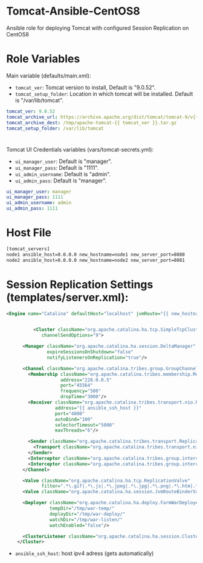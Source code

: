 # Tomcat-Ansible-CentOS8
Ansible role for deploying Tomcat with configured Session Replication on CentOS8

# 

# Role Variables
Main variable (defaults/main.xml):
- `tomcat_ver`: Tomcat version to install, Default is "9.0.52".
- `tomcat_setup_folder`: Location in which tomcat will be installed. Default is "/var/lib/tomcat".

```yaml
tomcat_ver: 9.0.52
tomcat_archive_url: https://archive.apache.org/dist/tomcat/tomcat-9/v{{ tomcat_ver }}/bin/apache-tomcat-{{ tomcat_ver }}.tar.gz
tomcat_archive_dest: /tmp/apache-tomcat-{{ tomcat_ver }}.tar.gz
tomcat_setup_folder: /var/lib/tomcat
```
#

Tomcat UI Credentials variables (vars/tomcat-secrets.yml):
- `ui_manager_user`: Default is "manager".
- `ui_manager_pass`: Default is "1111".
- `ui_admin_username`: Default is "admin".
- `ui_admin_pass`: Default is "manager".

```yaml
ui_manager_user: manager
ui_manager_pass: 1111
ui_admin_username: admin
ui_admin_pass: 1111
```
#

# Host File
```txt
[tomcat_servers]
node1 ansible_host=0.0.0.0 new_hostname=node1 new_server_port=8080
node2 ansible_host=0.0.0.0 new_hostname=node2 new_server_port=8081
```
# Session Replication Settings (templates/server.xml):
```xml
<Engine name="Catalina" defaultHost="localhost" jvmRoute="{{ new_hostname }}">


          <Cluster className="org.apache.catalina.ha.tcp.SimpleTcpCluster"
             channelSendOptions="9">

      <Manager className="org.apache.catalina.ha.session.DeltaManager"
               expireSessionsOnShutdown="false"
               notifyListenersOnReplication="true"/>

      <Channel className="org.apache.catalina.tribes.group.GroupChannel">
        <Membership className="org.apache.catalina.tribes.membership.McastService"
                    address="228.0.0.5"
                    port="45564"
                    frequency="500"
                    dropTime="3000"/>
        <Receiver className="org.apache.catalina.tribes.transport.nio.NioReceiver"
                  address="{{ ansible_ssh_host }}"
                  port="4000"
                  autoBind="100"
                  selectorTimeout="5000"
                  maxThreads="6"/>

        <Sender className="org.apache.catalina.tribes.transport.ReplicationTransmitter">
          <Transport className="org.apache.catalina.tribes.transport.nio.PooledParallelSender"/>
        </Sender>
        <Interceptor className="org.apache.catalina.tribes.group.interceptors.TcpFailureDetector"/>
        <Interceptor className="org.apache.catalina.tribes.group.interceptors.MessageDispatchInterceptor"/>
      </Channel>

      <Valve className="org.apache.catalina.ha.tcp.ReplicationValve"
             filter=".*\.gif|.*\.js|.*\.jpeg|.*\.jpg|.*\.png|.*\.htm|.*\.html|.*\.css|.*\.txt"/>
      <Valve className="org.apache.catalina.ha.session.JvmRouteBinderValve"/>

      <Deployer className="org.apache.catalina.ha.deploy.FarmWarDeployer"
                tempDir="/tmp/war-temp/"
                deployDir="/tmp/war-deploy/"
                watchDir="/tmp/war-listen/"
                watchEnabled="false"/>

      <ClusterListener className="org.apache.catalina.ha.session.ClusterSessionListener"/>
    </Cluster>
```

- `ansible_ssh_host`: host ipv4 adress (gets automatically)
